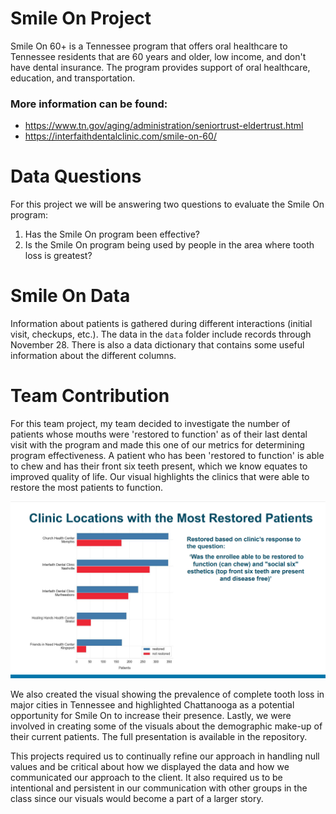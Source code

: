 # Smile On Project

Smile On 60+ is a Tennessee program that offers oral healthcare to Tennessee residents that are 60 years and older, low income, and don't have dental insurance. The program provides support of oral healthcare, education, and transportation.  
### More information can be found:
- https://www.tn.gov/aging/administration/seniortrust-eldertrust.html
- https://interfaithdentalclinic.com/smile-on-60/

# Data Questions  
For this project we will be answering two questions to evaluate the Smile On program:  
1. Has the Smile On program been effective?  
2. Is the Smile On program being used by people in the area where tooth loss is greatest?  

# Smile On Data
Information about patients is gathered during different interactions (initial visit, checkups, etc.). The data in the `data` folder include records through November 28. There is also a data dictionary that contains some useful information about the different columns.

# Team Contribution
For this team project, my team decided to investigate the number of patients whose mouths were 'restored to function' as of their last dental visit with the program and made this one of our metrics for determining program effectiveness. A patient who has been 'restored to function' is able to chew and has their front six teeth present, which we know equates to improved quality of life. Our visual highlights the clinics that were able to restore the most patients to function.

![chart](smile_on_visual.png)

We also created the visual showing the prevalence of complete tooth loss in major cities in Tennessee and highlighted Chattanooga as a potential opportunity for Smile On to increase their presence. Lastly, we were involved in creating some of the visuals about the demographic make-up of their current patients. The full presentation is available in the repository.

This projects required us to continually refine our approach in handling null values and be critical about how we displayed the data and how we communicated our approach to the client. It also required us to be intentional and persistent in our communication with other groups in the class since our visuals would become a part of a larger story.
